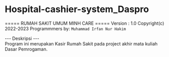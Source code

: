 # Hospital-cashier-system_Daspro

===== RUMAH SAKIT UMUM MINH CARE =====
Version : 1.0
Copyright(c) 2022-2023
Programmmers by: `Muhammad Irfan Nur Hakim`

--- Deskripsi ---   
Program ini merupakan Kasir Rumah Sakit pada project akhir mata kuliah Dasar Pemrogaman.

